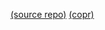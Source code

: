[(source repo)](https://github.com/quantumsheep/sshs) [(copr)](https://copr.fedorainfracloud.org/coprs/toroidalfox/sshs)
